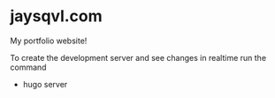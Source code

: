# jaysqvl.com
My portfolio website!

To create the development server and see changes in realtime run the command
- hugo server